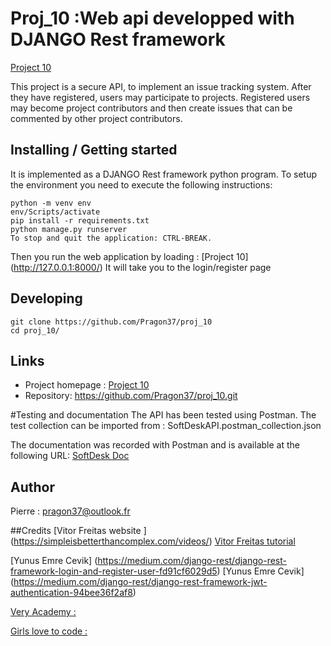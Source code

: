 # Proj_10 :Web api developped with DJANGO Rest framework

[Project 10](https://github.com/Pragon37/proj_10)

This project is a secure API, to implement an issue tracking system. 
After they have registered, users may participate to projects. Registered users may become project contributors and then create issues
that can be commented by other project contributors.

## Installing / Getting started

It is implemented as a DJANGO Rest framework python program. To setup the environment you need to execute the following instructions:

```shell
python -m venv env
env/Scripts/activate
pip install -r requirements.txt
python manage.py runserver
To stop and quit the application: CTRL-BREAK.

```
Then you run the web application by loading :
[Project 10] (http://127.0.0.1:8000/)
It will take you to the login/register page



## Developing


```shell
git clone https://github.com/Pragon37/proj_10
cd proj_10/
```

## Links


- Project homepage : [Project 10](https://github.com/Pragon37/proj_10)
- Repository: https://github.com/Pragon37/proj_10.git

#Testing and documentation 
The API has been tested using Postman.
The test collection can be imported from : SoftDeskAPI.postman_collection.json

The documentation was recorded with Postman and is available at the following URL:
[SoftDesk Doc](https://documenter.getpostman.com/view/17937229/UVkvLDXE)


## Author

Pierre : pragon37@outlook.fr

##Credits
[Vitor Freitas website ] (https://simpleisbetterthancomplex.com/videos/)
[Vitor Freitas tutorial](https://www.youtube.com/playlist?list=PLLxk3TkuAYnrO32ABtQyw2hLRWt1BUrhj)

[Yunus Emre Cevik] (https://medium.com/django-rest/django-rest-framework-login-and-register-user-fd91cf6029d5)
[Yunus Emre Cevik] (https://medium.com/django-rest/django-rest-framework-jwt-authentication-94bee36f2af8)

[Very Academy :](https://www.youtube.com/watch?v=5AOn0BmSXyE&list=PLOLrQ9Pn6caw0PjVwymNc64NkUNbZlhFw&index=5) 

[Girls love to code :](https://testdriven.io/blog/custom-permission-classes-drf/)
